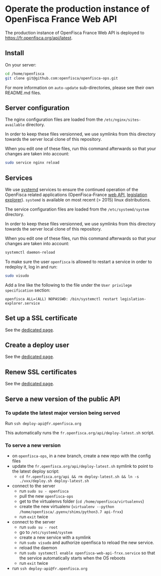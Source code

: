 # Operate the production instance of OpenFisca France Web API

The production instance of OpenFisca France Web API is deployed to <https://fr.openfisca.org/api/latest>.

## Install

On your server:

```sh
cd /home/openfisca
git clone git@github.com:openfisca/openfisca-ops.git
```

For more information on `auto-update` sub-directories, please see their own README.md files.

## Server configuration

The nginx configuration files are loaded from the `/etc/nginx/sites-available` directory.

In order to keep these files versionned, we use symlinks from this directory towards the server local clone of this repository.

When you edit one of these files, run this command afterwards so that your changes are taken into account:

```sh
sudo service nginx reload
```

## Services

We use [systemd](https://wiki.debian.org/systemd) services to ensure the continued operation of the OpenFisca related applications (OpenFisca-France [web API](https://fr.openfisca.org/api/v24), [legislation explorer](https://legislation.openfisca.fr/)). `systemd` is available on most recent (> 2015) linux distributions.

The service configuration files are loaded from the `/etc/systemd/system` directory.

In order to keep these files versionned, we use symlinks from this directory towards the server local clone of this repository.

When you edit one of these files, run this command afterwards so that your changes are taken into account:

```sh
systemctl daemon-reload
```

To make sure the user `openfisca` is allowed to restart a service in order to redeploy it, log in and run:

```sh
sudo visudo
```

Add a line like the following to the file under the `User privilege specification` section:

```
openfisca ALL=(ALL) NOPASSWD: /bin/systemctl restart legislation-explorer.service
```

## Set up a SSL certificate

See the [dedicated page](Set-up-SSL.md).

## Create a deploy user

See the [dedicated page](Create-a-deploy-user.md).

## Renew SSL certificates

See the [dedicated page](Renew-SSL-certificates.md).

## Serve a new version of the public API

### To update the latest major version being served

Run `ssh deploy-api@fr.openfisca.org`

This automatically runs the `fr.openfisca.org/api/deploy-latest.sh` script.

### To serve a new version

- on `openfisca-ops`, in a new branch, create a new repo with the config files
- update the `fr.openfisca.org/api/deploy-latest.sh` symlink to point to the latest deploy script:
  - `cd fr.openfisca.org/api && rm deploy-latest.sh && ln -s ./vxx/deploy.sh deploy-latest.sh`
- connect to the server
  - run `sudo su - openfisca`
  - pull the new `openfisca-ops`
  - get to the virtualenvs folder (`cd /home/openfisca/virtualenvs`)
  - create the new virtualenv (`virtualenv --python /home/openfisca/.pyenv/shims/python3.7 api-frxx`)
  - run `exit` twice
- connect to the server
  - run `sudo su - root`
  - go to `/etc/systemd/system`
  - create a new service with a symlink
  - run `sudo visudo` and authorize openfisca to reload the new service.
  - reload the daemon
  - run `sudo systemctl enable openfisca-web-api-frxx.service` so that the service automatically starts when the OS reboots
  - run `exit` twice
- run `ssh deploy-api@fr.openfisca.org`
